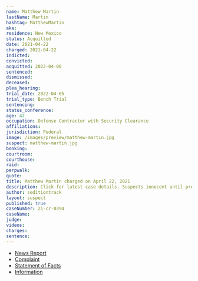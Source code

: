```yaml
---
name: Matthew Martin
lastName: Martin
hashtag: MatthewMartin
aka:
residence: New Mexico
status: Acquitted
date: 2021-04-22
charged: 2021-04-22
indicted:
convicted:
acquitted: 2022-04-06
sentenced:
dismissed:
deceased:
plea_hearing:
trial_date: 2022-04-05
trial_type: Bench Trial
sentencing:
status_conference:
age: 42
occupation: Defense Contractor with Security Clearance
affiliations:
jurisdiction: Federal
image: /images/preview/matthew-martin.jpg
suspect: matthew-martin.jpg
booking:
courtroom:
courthouse:
raid:
perpwalk:
quote:
title: Matthew Martin charged on April 22, 2021
description: Click for latest case details. Suspects innocent until proven guilty.
author: seditiontrack
layout: suspect
published: true
caseNumber: 21-cr-0394
caseName:
judge:
videos:
charges:
sentence:
---
```

- [News Report](https://www.santafenewmexican.com/news/local_news/santa-fe-man-charged-in-capitol-riot/article_a41068ac-a3af-11eb-a485-9bd760829606.html)
- [Complaint](https://www.justice.gov/usao-dc/case-multi-defendant/file/1388941/download)
- [Statement of Facts](https://www.justice.gov/usao-dc/case-multi-defendant/file/1388941/download)
- [Information](https://www.justice.gov/usao-dc/case-multi-defendant/file/1417596/download)
